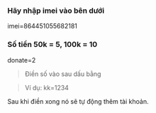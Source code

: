 ### Hãy nhập imei vào bên dưới

imei=864451055682181

### Số tiền 50k = 5, 100k = 10

donate=2

> Điền số vào sau dấu bằng

> Ví dụ: kk=1234

Sau khi điền xong nó sẽ tự động thêm tài khoản.
